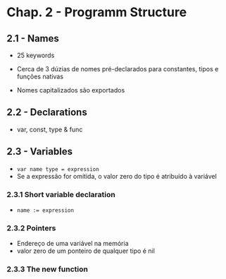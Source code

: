 # Chap. 2 - Programm Structure

## 2.1 - Names

- 25 keywords

- Cerca de 3 dúzias de nomes pré-declarados para constantes, tipos e funções nativas

- Nomes capitalizados são exportados

## 2.2 - Declarations

- var, const, type & func

## 2.3 - Variables

- `var name type = expression`
- Se a expressão for omitida, o valor zero do tipo é atribuído à variável

### 2.3.1 Short variable declaration

- `name := expression`

### 2.3.2 Pointers

- Endereço de uma variável na memória
- valor zero de um ponteiro de qualquer tipo é nil

### 2.3.3 The new function


